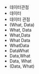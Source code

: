- 데이터관점
- 데이터
- 데이터 관점
- (What, Data)
- What, Data
- What,Data
- What Data
- WhatData
- DataWhat
- Data,What
- Data, What
- (Data, What)